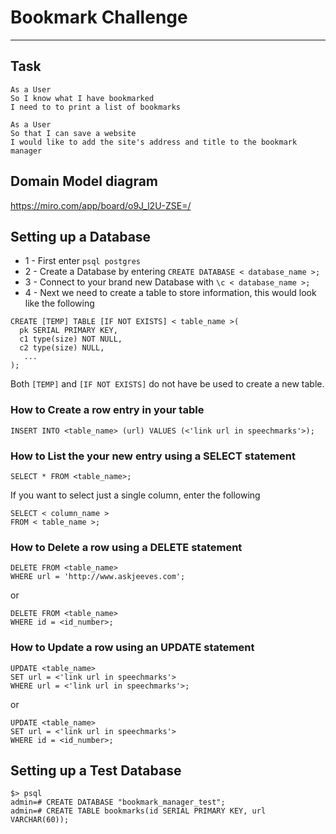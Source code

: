 # Bookmark Challenge
---------------------
Task
-------

```
As a User
So I know what I have bookmarked
I need to to print a list of bookmarks

As a User
So that I can save a website
I would like to add the site's address and title to the bookmark manager

```

Domain Model diagram
----------------------
https://miro.com/app/board/o9J_l2U-ZSE=/

## Setting up a Database

* 1 - First enter ```psql postgres```
* 2 - Create a Database by entering ```CREATE DATABASE < database_name >;```
* 3 - Connect to your brand new Database with ```\c < database_name >;```
* 4 - Next we need to create a table to store information, this would look like the following
```
CREATE [TEMP] TABLE [IF NOT EXISTS] < table_name >(
  pk SERIAL PRIMARY KEY,
  c1 type(size) NOT NULL,
  c2 type(size) NULL,
   ...
);
```
Both ```[TEMP]``` and ```[IF NOT EXISTS]``` do not have be used to create a new table.

### How to Create a row entry in your table
```
INSERT INTO <table_name> (url) VALUES (<'link url in speechmarks'>);
```
### How to List the your new entry using a SELECT statement
```
SELECT * FROM <table_name>;
```
If you want to select just a single column, enter the following
```
SELECT < column_name >
FROM < table_name >;
```

### How to Delete a row using a DELETE statement
```
DELETE FROM <table_name>
WHERE url = 'http://www.askjeeves.com';
```
or
```
DELETE FROM <table_name>
WHERE id = <id_number>;
```

### How to Update a row using an UPDATE statement
```
UPDATE <table_name>
SET url = <'link url in speechmarks'> 
WHERE url = <'link url in speechmarks'>;
```
or
```
UPDATE <table_name>
SET url = <'link url in speechmarks'> 
WHERE id = <id_number>;
```

## Setting up a Test Database
```
$> psql
admin=# CREATE DATABASE "bookmark_manager_test";
admin=# CREATE TABLE bookmarks(id SERIAL PRIMARY KEY, url VARCHAR(60));
```

